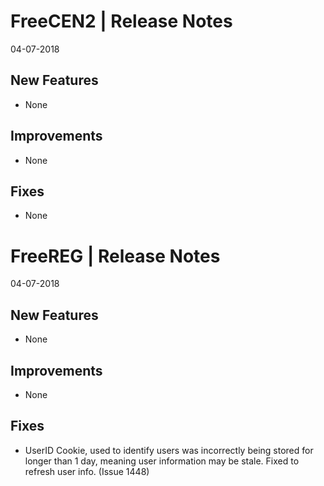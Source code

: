 __FreeCEN2 | Release Notes__
=======================
04-07-2018

__New Features__
----------------

* None


__Improvements__
----------------

* None

__Fixes__
---------

* None

__FreeREG | Release Notes__
=======================
04-07-2018
 
__New Features__
----------------

* None


__Improvements__
----------------

* None

__Fixes__
---------

* UserID Cookie, used to identify users was incorrectly being stored for longer than 1 day, meaning user information may be stale.  Fixed to refresh user info. (Issue 1448)


